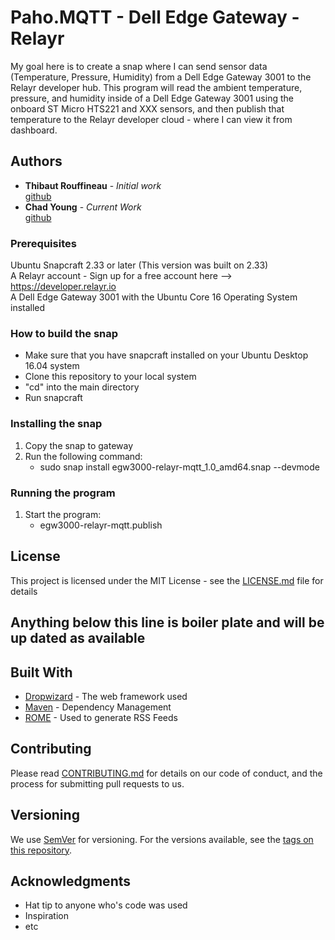 # Paho.MQTT - Dell Edge Gateway - Relayr

My goal here is to create a snap where I can send sensor data (Temperature,
Pressure, Humidity) from a Dell Edge Gateway 3001 to the Relayr developer hub.
This program will read the ambient temperature, pressure, and humidity inside
of a Dell Edge Gateway 3001 using the onboard ST Micro HTS221 and XXX sensors, and then publish that temperature
to the Relayr developer cloud - where I can view it from dashboard.

## Authors

* **Thibaut Rouffineau** - *Initial work*  
[github](https://github.com/campbieil/mqtt-for-ubuntu-core)
* **Chad Young** - *Current Work*  
[github](https://github.com/chadyoungdell/relayr.eclipse.paho.mqtt.egw-3000.snap)

### Prerequisites

Ubuntu Snapcraft 2.33 or later (This version was built on 2.33)  
A Relayr account - Sign up for a free account here --> https://developer.relayr.io  
A Dell Edge Gateway 3001 with the Ubuntu Core 16 Operating System installed

### How to build the snap
* Make sure that you have snapcraft installed on your Ubuntu Desktop 16.04 system
* Clone this repository to your local system
* "cd" into the main directory
* Run snapcraft

### Installing the snap 
1. Copy the snap to gateway
2. Run the following command:  
    - sudo snap install egw3000-relayr-mqtt_1.0_amd64.snap --devmode

### Running the program
1. Start the program:
    - egw3000-relayr-mqtt.publish

## License
  
This project is licensed under the MIT License - see the [LICENSE.md](LICENSE.md) file for details
  
  
  
  
Anything below this line is boiler plate and will be up dated as available
--------------------------------------------------------------------------------



## Built With

* [Dropwizard](http://www.dropwizard.io/1.0.2/docs/) - The web framework used
* [Maven](https://maven.apache.org/) - Dependency Management
* [ROME](https://rometools.github.io/rome/) - Used to generate RSS Feeds

## Contributing

Please read [CONTRIBUTING.md](https://gist.github.com/PurpleBooth/b24679402957c63ec426) for details on our code of conduct, and the process for submitting pull requests to us.

## Versioning

We use [SemVer](http://semver.org/) for versioning. For the versions available, see the [tags on this repository](https://github.com/your/project/tags). 


## Acknowledgments

* Hat tip to anyone who's code was used
* Inspiration
* etc


